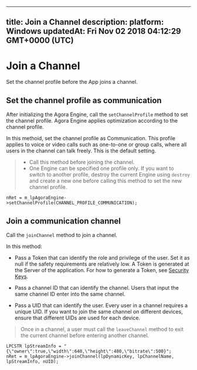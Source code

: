 
---
title: Join a Channel
description: 
platform: Windows
updatedAt: Fri Nov 02 2018 04:12:29 GMT+0000 (UTC)
---
# Join a Channel
Set the channel profile before the App joins a channel.

## Set the channel profile as communication
After initializing the Agora Engine, call the `setChannelProfile` method to set the channel profile. Agora Engine applies optimization according to the channel profile.

In this methoid, set the channel profile as Communication. This profile applies to voice or video calls such as one-to-one or group calls, where all users in the channel can talk freely. This is the default setting.

> -   Call this method before joining the channel.
> -   One Engine can be specified one profile only. If you want to switch to another profile, destroy the current Engine using `destroy` and create a new one before calling this method to set the new channel profile.

```
nRet = m_lpAgoraEngine->setChannelProfile(CHANNEL_PROFILE_COMMUNICATION);
```

## Join a communication channel
Call the <code>joinChannel</code> method to join a channel. 

In this method:

-   Pass a Token that can identify the role and privilege of the user. Set it as null if the safety requirements are relatively low. A Token is generated at the Server of the application. For how to generate a Token, see [Security Keys](../../en/Voice/token.md).

-   Pass a channel ID that can identify the channel. Users that input the same channel ID enter into the same channel.

-   Pass a UID that can identify the user. Every user in a channel requires a unique UID. If you want to join the same channel on different devices, ensure that different UIDs are used for each device.


> Once in a channel, a user must call the <code>leaveChannel</code> method to exit the current channel before entering another channel.

```
LPCSTR lpStreamInfo = "{\"owner\":true,\"width\":640,\"height\":480,\"bitrate\":500}";
nRet = m_lpAgoraEngine->joinChannel(lpDynamicKey, lpChannelName, lpStreamInfo, nUID);
```
